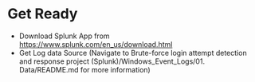 # Get Ready 
- Download Splunk App from https://www.splunk.com/en_us/download.html
- Get Log data Source (Navigate to Brute-force login attempt detection and response project (Splunk)/Windows_Event_Logs/01. Data/README.md for more information) 

